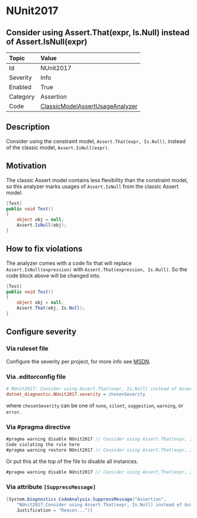 # NUnit2017

## Consider using Assert.That(expr, Is.Null) instead of Assert.IsNull(expr)

| Topic    | Value
| :--      | :--
| Id       | NUnit2017
| Severity | Info
| Enabled  | True
| Category | Assertion
| Code     | [ClassicModelAssertUsageAnalyzer](https://github.com/nunit/nunit.analyzers/blob/3.6.0/src/nunit.analyzers/ClassicModelAssertUsage/ClassicModelAssertUsageAnalyzer.cs)

## Description

Consider using the constraint model, `Assert.That(expr, Is.Null)`, instead of the classic model, `Assert.IsNull(expr)`.

## Motivation

The classic Assert model contains less flexibility than the constraint model,
so this analyzer marks usages of `Assert.IsNull` from the classic Assert model.

```csharp
[Test]
public void Test()
{
    object obj = null;
    Assert.IsNull(obj);
}
```

## How to fix violations

The analyzer comes with a code fix that will replace `Assert.IsNull(expression)` with
`Assert.That(expression, Is.Null)`. So the code block above will be changed into.

```csharp
[Test]
public void Test()
{
    object obj = null;
    Assert.That(obj, Is.Null);
}
```

<!-- start generated config severity -->
## Configure severity

### Via ruleset file

Configure the severity per project, for more info see [MSDN](https://learn.microsoft.com/en-us/visualstudio/code-quality/using-rule-sets-to-group-code-analysis-rules?view=vs-2022).

### Via .editorconfig file

```ini
# NUnit2017: Consider using Assert.That(expr, Is.Null) instead of Assert.IsNull(expr)
dotnet_diagnostic.NUnit2017.severity = chosenSeverity
```

where `chosenSeverity` can be one of `none`, `silent`, `suggestion`, `warning`, or `error`.

### Via #pragma directive

```csharp
#pragma warning disable NUnit2017 // Consider using Assert.That(expr, Is.Null) instead of Assert.IsNull(expr)
Code violating the rule here
#pragma warning restore NUnit2017 // Consider using Assert.That(expr, Is.Null) instead of Assert.IsNull(expr)
```

Or put this at the top of the file to disable all instances.

```csharp
#pragma warning disable NUnit2017 // Consider using Assert.That(expr, Is.Null) instead of Assert.IsNull(expr)
```

### Via attribute `[SuppressMessage]`

```csharp
[System.Diagnostics.CodeAnalysis.SuppressMessage("Assertion",
    "NUnit2017:Consider using Assert.That(expr, Is.Null) instead of Assert.IsNull(expr)",
    Justification = "Reason...")]
```
<!-- end generated config severity -->
